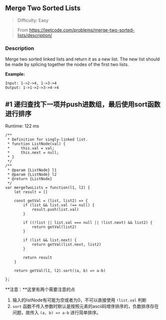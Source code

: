 ## Merge Two Sorted Lists

> Difficulty: Easy

> From https://leetcode.com/problems/merge-two-sorted-lists/description/

### Description

Merge two sorted linked lists and return it as a new list. The new list should be made by splicing together the nodes of the first two lists.

**Example:**
```
Input: 1->2->4, 1->3->4
Output: 1->1->2->3->4->4
```

## #1 递归查找下一项并push进数组，最后使用sort函数进行排序
Runtime: 122 ms
```
/**
 * Definition for singly-linked list.
 * function ListNode(val) {
 *     this.val = val;
 *     this.next = null;
 * }
 */
/**
 * @param {ListNode} l1
 * @param {ListNode} l2
 * @return {ListNode}
 */
var mergeTwoLists = function(l1, l2) {
    let result = []

    const getVal = (list, list2) => {
        if (list && list.val !== null) {
            result.push(list.val)
        }
        
        if ((!list || list.val === null || !list.next) && list2) {
            return getVal(list2)
        }

        if (list && list.next) {
            return getVal(list.next, list2)
        }
        
        return result
    }
    
    return getVal(l1, l2).sort((a, b) => a-b)
    
};
```
**注意：**这里有两个需要注意的点
1. 输入的listNode有可能为空或者为0，不可以直接使用 ``!list.val`` 判断
2. ``sort`` 函数不传入参数时默认是按照元素的ascii码增序排序的，负数排序存在问题，故传入 ``(a, b) => a-b`` 进行简单排序。